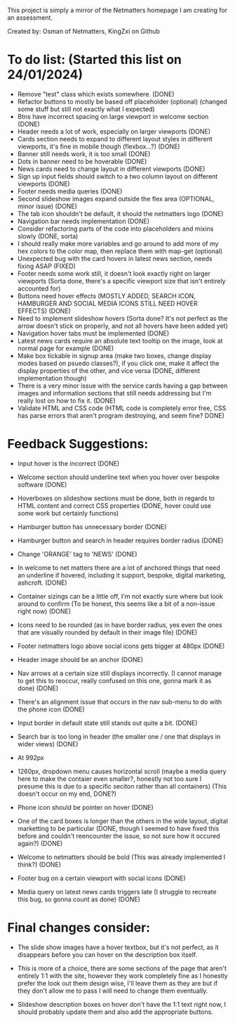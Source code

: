 This project is simply a mirror of the Netmatters homepage I am creating for an assessment.

Created by: Osman of Netmatters, KingZxi on Github

# To do list: (Started this list on 24/01/2024)

- Remove "test" class which exists somewhere. (DONE)
- Refactor buttons to mostly be based off placeholder (optional) (changed some stuff but still not exactly what I expected)
- Btns have incorrect spacing on large viewport in welcome section (DONE)
- Header needs a lot of work, especially on larger viewports (DONE)
- Cards section needs to expand to different layout styles in different viewports, it's fine in mobile though (flexbox...?) (DONE)
- Banner still needs work, it is too small (DONE)
- Dots in banner need to be hoverable (DONE)
- News cards need to change layout in different viewports (DONE)
- Sign up input fields should switch to a two column layout on different viewports (DONE)
- Footer needs media queries (DONE)
- Second slideshow images expand outside the flex area (OPTIONAL, minor issue) (DONE)
- The tab icon shouldn't be default, it should the netmatters logo (DONE)
- Navigation bar needs implementation (DONE)
- Consider refactoring parts of the code into placeholders and mixins slowly (DONE, sorta)
- I should really make more variables and go around to add more of my hex colors to the color map, then replace them with map-get (optional)
- Unexpected bug with the card hovers in latest news section, needs fixing ASAP (FIXED)
- Footer needs some work still, it doesn't look exactly right on larger viewports (Sorta done, there's a specific viewport size that isn't entirely accounted for)
- Buttons need hover effects (MOSTLY ADDED, SEARCH ICON, HAMBURGER AND SOCIAL MEDIA ICONS STILL NEED HOVER EFFECTS) (DONE)
- Need to implement slideshow hovers (Sorta done? It's not perfect as the arrow doesn't stick on properly, and not all hovers have been added yet)
- Navigation hover tabs must be implemented (DONE)
- Latest news cards require an absolute text tooltip on the image, look at normal page for example (DONE)
- Make box tickable in signup area (make two boxes, change display modes based on psuedo classes?), if you click one, make it affect the display properties of the other, and vice versa (DONE, different implementation though)
- There is a very minor issue with the service cards having a gap between images and information sections that still needs addressing but I'm really lost on how to fix it. (DONE)
- Validate HTML and CSS code (HTML code is completely error free, CSS has parse errors that aren't program destroying, and seem fine? DONE)

# Feedback Suggestions:

- Input hover is the incorrect (DONE)

- Welcome section should underline text when you hover over bespoke software (DONE)

- Hoverboxes on slideshow sections must be done, both in regards to HTML content and correct CSS properties (DONE, hover could use some work but certainly functions)

- Hamburger button has unnecessary border (DONE)

- Hamburger button and search in header requires border radius (DONE)

- Change 'ORANGE' tag to 'NEWS' (DONE)

- In welcome to net matters there are a lot of anchored things that need an underline if hovered, including it support, bespoke, digital marketing, ashcroft. (DONE)

- Container sizings can be a little off, I'm not exactly sure where but look around to confirm (To be honest, this seems like a bit of a non-issue right now) (DONE)

- Icons need to be rounded (as in have border radius, yes even the ones that are visually rounded by default in their image file) (DONE)

- Footer netmatters logo above social icons gets bigger at 480px (DONE)

- Header image should be an anchor (DONE)

- Nav arrows at a certain size still displays incorrectly. (I cannot manage to get this to reoccur, really confused on this one, gonna mark it as done) (DONE)

- There's an alignment issue that occurs in the nav sub-menu to do with the phone icon (DONE)

- Input border in default state still stands out quite a bit. (DONE)

- Search bar is too long in header (the smaller one / one that displays in wider views) (DONE)

- At 992px
- 1260px, dropdown menu causes horizontal scroll (maybe a media query here to make the contaier even smaller?, honestly not too sure I presume this is due to a specific seciton rather than all containers) (This doesn't occur on my end, DONE?)

- Phone icon should be pointer on hover (DONE)

- One of the card boxes is longer than the others in the wide layout, digital marketting to be particular (DONE, though I seemed to have fixed this before and couldn't reencounter the issue, so not sure how it occured again?) (DONE)

- Welcome to netmatters should be bold (This was already implemented I think?) (DONE)

- Footer bug on a certain viewport with social icons (DONE)

- Media query on latest news cards triggers late (I struggle to recreate this bug, so gonna count as done) (DONE)

# Final changes consider:

- The slide show images have a hover textbox, but it's not perfect, as it disappears before you can hover on the description box itself.

- This is more of a choice, there are some sections of the page that aren't entirely 1:1 with the site, however they work completely fine as I honestly prefer the look out them design wise, I'll leave them as they are but if they don't allow me to pass I will need to change them eventually.

- Slideshow description boxes on hover don't have the 1:1 text right now, I should probably update them and also add the appropriate buttons.
